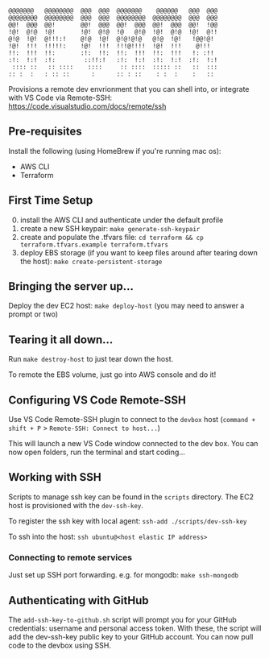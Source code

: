 ```
@@@@@@@   @@@@@@@@  @@@  @@@  @@@@@@@    @@@@@@   @@@  @@@  
@@@@@@@@  @@@@@@@@  @@@  @@@  @@@@@@@@  @@@@@@@@  @@@  @@@  
@@!  @@@  @@!       @@!  @@@  @@!  @@@  @@!  @@@  @@!  !@@  
!@!  @!@  !@!       !@!  @!@  !@   @!@  !@!  @!@  !@!  @!!  
@!@  !@!  @!!!:!    @!@  !@!  @!@!@!@   @!@  !@!   !@@!@!   
!@!  !!!  !!!!!:    !@!  !!!  !!!@!!!!  !@!  !!!    @!!!    
!!:  !!!  !!:       :!:  !!:  !!:  !!!  !!:  !!!   !: :!!   
:!:  !:!  :!:        ::!!:!   :!:  !:!  :!:  !:!  :!:  !:!  
 :::: ::   :: ::::    ::::     :: ::::  ::::: ::   ::  :::  
:: :  :   : :: ::      :      :: : ::    : :  :    :   ::   
```


Provisions a remote dev envrionment that you can shell into, or integrate with VS Code via Remote-SSH: https://code.visualstudio.com/docs/remote/ssh

## Pre-requisites

Install the following (using HomeBrew if you're running mac os):

* AWS CLI
* Terraform 

## First Time Setup

0. install the AWS CLI and authenticate under the default profile
1. create a new SSH keypair: `make generate-ssh-keypair`
2. create and populate the .tfvars file: `cd terraform && cp terraform.tfvars.example terraform.tfvars`
3. deploy EBS storage (if you want to keep files around after tearing down the host): `make create-persistent-storage`

## Bringing the server up...

Deploy the dev EC2 host: `make deploy-host` (you may need to answer a prompt or two)

## Tearing it all down...

Run `make destroy-host` to just tear down the host.

To remote the EBS volume, just go into AWS console and do it!

## Configuring VS Code Remote-SSH

Use VS Code Remote-SSH plugin to connect to the `devbox` host (`command + shift + P` > `Remote-SSH: Connect to host...`)

This will launch a new VS Code window connected to the dev box. You can now open folders, run the terminal and start coding...

## Working with SSH 

Scripts to manage ssh key can be found in the `scripts` directory. The EC2 host is provisioned with the `dev-ssh-key`.

To register the ssh key with local agent: `ssh-add ./scripts/dev-ssh-key`

To ssh into the host: `ssh ubuntu@<host elastic IP address>`

### Connecting to remote services

Just set up SSH port forwarding. e.g. for mongodb: `make ssh-mongodb`

## Authenticating with GitHub

The `add-ssh-key-to-github.sh` script will prompt you for your GitHub credentials: username and personal access token. With these, the script will add the dev-ssh-key public key to your GitHub account. You can now pull code to the devbox using SSH.